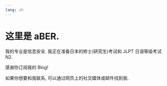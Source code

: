 ```yaml
---
lang: zh
---
```


# 这里是 aBER.

我的专业是信息安全. 我正在准备日本的修士(研究生)考试和 JLPT 日语等级考试 N2.

感谢你订阅我的 Blog!

如果你想要和我联系, 可以通过网页上的社交媒体或邮件找到我.
